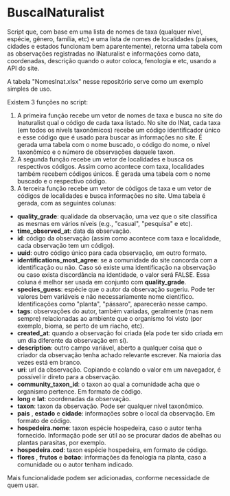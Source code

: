 # BuscaINaturalist

Script que, com base em uma lista de nomes de taxa (qualquer nível, espécie, gênero, família, etc) e uma lista de nomes de localidades (países, cidades e estados funcionam bem aparentemente), retorna uma tabela com as observações registradas no INaturalist e informações como data, coordenadas, descrição quando o autor coloca, fenologia e etc, usando a API do site.

A tabela "NomesInat.xlsx" nesse repositório serve como um exemplo simples de uso.

Existem 3 funções no script:

1. A primeira função recebe um vetor de nomes de taxa e busca no site do Inaturalist qual o código de cada taxa listado. No site do INat, cada taxa (em todos os nívels taxonômicos) recebe um código identificador único e esse código que é usado para buscar as informações no site. É gerada uma tabela com o nome buscado, o código do nome, o nível taxonômico e o número de observações daquele taxon.
2. A segunda função recebe um vetor de localidades e busca os respectivos códigos. Assim como acontece com taxa, localidades também recebem códigos únicos. É gerada uma tabela com o nome buscado e o respectivo código.
3. A terceira função recebe um vetor de códigos de taxa e um vetor de códigos de localidades e busca informações no site. Uma tabela é gerada, com as seguintes colunas: 

- **quality_grade**: qualidade da observação, uma vez que o site classifica as mesmas em vários níveis (e.g., "casual", "pesquisa" e etc).  
- **time_observed_at**: data da observação.  
- **id**: código da observação (assim como acontece com taxa e localidade, cada observação tem um código).  
- **uuid**: outro código único para cada observação, em outro formato.  
- **identifications_most_agree**: se a comunidade do site concorda com a identificação ou não. Caso só existe uma identificação na observação ou caso exista discordância na identidade, o valor será FALSE. Essa coluna é melhor ser usada em conjunto com **quality_grade**.  
- **species_guess**: espécie que o autor da observação sugeriu. Pode ter valores bem variáveis e não necessariamente nome cientifico. Identificações como "planta", "pássaro", aparecerão nesse campo.  
- **tags**: observações do autor, também variadas, geralmente (mas nem sempre) relacionadas ao ambiente que o organismo foi visto (por exemplo, bioma, se perto de um riacho, etc).  
- **created_at**: quando a observação foi criada (ela pode ter sido criada em um dia diferente da observação em si).  
- **description**: outro campo variável, aberto a qualquer coisa que o criador da observação tenha achado relevante escrever. Na maioria das vezes está em branco.
- **uri**: url da observação. Copiando e colando o valor em um navegador, é possível ir direto para a observação.  
- **community_taxon_id**: o taxon ao qual a comunidade acha que o organismo pertence. Em formato de código.  
- **long** e **lat**: coordenadas da observação.  
- **taxon**: taxon da observação. Pode ser qualquer nível taxonômico.  
- **pais** , **estado** e **cidade**: informações sobre o local da observação. Em formato de código.  
- **hospedeira.nome**: taxon espécie hospedeira, caso o autor tenha fornecido. Informação pode ser útil ao se procurar dados de abelhas ou plantas parasitas, por exemplo.  
- **hospedeira.cod**: taxon espécie hospedeira, em formato de código.  
- **flores** , **frutos** e **botao**: informações da fenologia na planta, caso a comunidade ou o autor tenham indicado.  

Mais funcionalidade podem ser adicionadas, conforme necessidade de quem usar.
